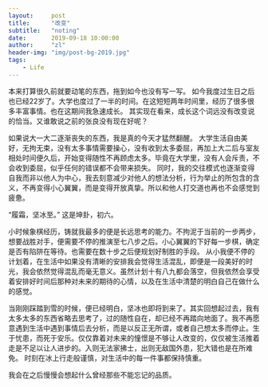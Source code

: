 ```yaml
---
layout:     post
title:      "改变"
subtitle:   "noting"
date:       2019-09-18 10:00:00
author:     "zl"
header-img: "img/post-bg-2019.jpg"
tags:
    - Life
---
```



本来打算很久前就要动笔的东西，拖到如今也没有写一写。
如今我度过生日之后也已经22岁了。大学也度过了一半的时间。在这短短两年时间里，经历了很多很多丰富事情。也在这期间我急速成长。
其实现在看来，成长这个词远没有改变说的恰当。又谁敢说之前的张良没有现在好呢？

如果说大一大二逐渐丧失的东西，我是真的今天才猛然翻醒。
大学生活自由美好，无拘无束，没有太多事情需要操心，没有收到太多委屈，再加上大二后与室友相处时间便久后，开始变得随性不再顾虑太多。毕竟在大学里，没有人会斥责，不会收到委屈，似乎任何的错误都不会带来损失。
同时，我的交往模式也逐渐变得自我而非以他人为中心，我去刻意减少对他人的想法分析，行为举止的所包含的含义，不再变得小心翼翼，而是变得开放真挚。所以和他人打交道也再也不会感觉到疲惫。

“履霜，坚冰至。”
这是坤卦，初六。

小时候象棋经历，铸就我最多的便是长远思考的能力。不拘泥于当前的一步两步，想要战胜对手，便需要不停的推演至七八步之后。小心翼翼的下好每一步棋，确定是否有陷阱在等待。也需要在数十步之后便规划好制胜的手段。
从小我便不停的计划着，在生活中如果没有清晰的安排我会觉得生活混乱，即便是一段美好的时光，我会依然觉得混乱而毫无意义。虽然计划十有八九都会落空，但我依然会享受着安排好时间后那种对未来的期待的心情，以及在生活中清楚的明白自己在做什么的感觉。

当刚刚踩踏到雪的时候，便已经明白，坚冰也即将到来了。其实回想起过去，我有太多太多的东西省略去思考了，过的随性自在，却已经不再踏向地面了。我不再愿意遇到生活中遇到事情后去分析，而是以反正无所谓，或者自己想太多而停止。生于忧患，而死于安乐。仅仅靠着对未来的憧憬是不够让人改变的，仅仅被生活推着走是不足以让人进步的。入则无法家拂士，出则无敌国外患，犯大错也是在所难免。
时刻在冰上行走般谨慎，对生活中的每一件事都保持慎重。

我会在之后慢慢会想起什么曾经那些不能忘记的品质。
